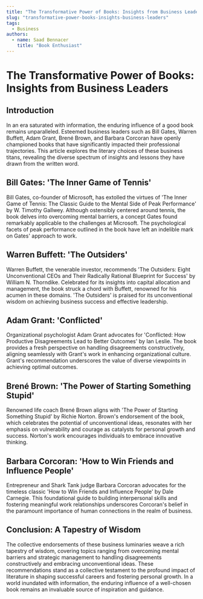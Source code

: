 ```yaml
---
title: "The Transformative Power of Books: Insights from Business Leaders"
slug: "transformative-power-books-insights-business-leaders"
tags:
  - Business
authors:
  - name: Saad Bennacer
    title: "Book Enthusiast"
---
```

# The Transformative Power of Books: Insights from Business Leaders

## Introduction

In an era saturated with information, the enduring influence of a good book remains unparalleled. Esteemed business leaders such as Bill Gates, Warren Buffett, Adam Grant, Brené Brown, and Barbara Corcoran have openly championed books that have significantly impacted their professional trajectories. This article explores the literary choices of these business titans, revealing the diverse spectrum of insights and lessons they have drawn from the written word.

## Bill Gates: 'The Inner Game of Tennis'

Bill Gates, co-founder of Microsoft, has extolled the virtues of 'The Inner Game of Tennis: The Classic Guide to the Mental Side of Peak Performance' by W. Timothy Gallwey. Although ostensibly centered around tennis, the book delves into overcoming mental barriers, a concept Gates found remarkably applicable to the challenges at Microsoft. The psychological facets of peak performance outlined in the book have left an indelible mark on Gates' approach to work.

## Warren Buffett: 'The Outsiders'

Warren Buffett, the venerable investor, recommends 'The Outsiders: Eight Unconventional CEOs and Their Radically Rational Blueprint for Success' by William N. Thorndike. Celebrated for its insights into capital allocation and management, the book struck a chord with Buffett, renowned for his acumen in these domains. 'The Outsiders' is praised for its unconventional wisdom on achieving business success and effective leadership.

## Adam Grant: 'Conflicted'

Organizational psychologist Adam Grant advocates for 'Conflicted: How Productive Disagreements Lead to Better Outcomes' by Ian Leslie. The book provides a fresh perspective on handling disagreements constructively, aligning seamlessly with Grant's work in enhancing organizational culture. Grant's recommendation underscores the value of diverse viewpoints in achieving optimal outcomes.

## Brené Brown: 'The Power of Starting Something Stupid'

Renowned life coach Brené Brown aligns with 'The Power of Starting Something Stupid' by Richie Norton. Brown's endorsement of the book, which celebrates the potential of unconventional ideas, resonates with her emphasis on vulnerability and courage as catalysts for personal growth and success. Norton's work encourages individuals to embrace innovative thinking.

## Barbara Corcoran: 'How to Win Friends and Influence People'

Entrepreneur and Shark Tank judge Barbara Corcoran advocates for the timeless classic 'How to Win Friends and Influence People' by Dale Carnegie. This foundational guide to building interpersonal skills and fostering meaningful work relationships underscores Corcoran's belief in the paramount importance of human connections in the realm of business.

## Conclusion: A Tapestry of Wisdom

The collective endorsements of these business luminaries weave a rich tapestry of wisdom, covering topics ranging from overcoming mental barriers and strategic management to handling disagreements constructively and embracing unconventional ideas. These recommendations stand as a collective testament to the profound impact of literature in shaping successful careers and fostering personal growth. In a world inundated with information, the enduring influence of a well-chosen book remains an invaluable source of inspiration and guidance.

